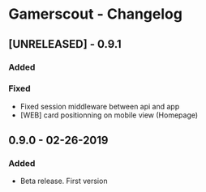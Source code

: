 # Gamerscout - Changelog

## [UNRELEASED] - 0.9.1

### Added
### Fixed
* Fixed session middleware between api and app
* [WEB] card positionning on mobile view (Homepage)

## 0.9.0 - 02-26-2019

### Added
* Beta release. First version
